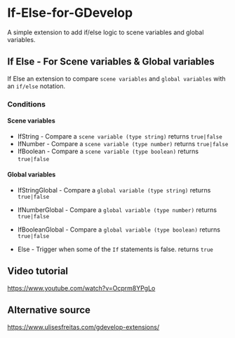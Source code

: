 # If-Else-for-GDevelop
A simple extension to add if/else logic to scene variables and global variables.

## If Else - For Scene variables & Global variables
If Else an extension to compare `scene variables` and `global variables` with an `if/else` notation.

### Conditions

#### Scene variables
* IfString       - Compare a `scene variable (type string)` returns `true|false`
* IfNumber   - Compare a `scene variable (type number)` returns `true|false`
* IfBoolean   - Compare a `scene variable (type boolean)` returns `true|false`

#### Global variables
* IfStringGlobal      - Compare a `global variable (type string)` returns `true|false`
* IfNumberGlobal   - Compare a `global variable (type number)` returns `true|false`
* IfBooleanGlobal  - Compare a `global variable (type boolean)` returns `true|false`

* Else - Trigger when some of the `If` statements is false. returns `true`

## Video tutorial
https://www.youtube.com/watch?v=Ocprm8YPgLo

## Alternative source
https://www.ulisesfreitas.com/gdevelop-extensions/
